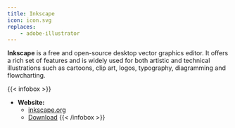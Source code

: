 ```yaml
---
title: Inkscape
icon: icon.svg
replaces:
    - adobe-illustrator
---
```


**Inkscape** is a free and open-source desktop vector graphics editor. It offers a rich set of features and is widely used for both artistic and technical illustrations such as cartoons, clip art, logos, typography, diagramming and flowcharting.

{{< infobox >}}
- **Website:**
    - [inkscape.org](https://inkscape.org/)
    - [Download](https://inkscape.org/release)
{{< /infobox >}}
